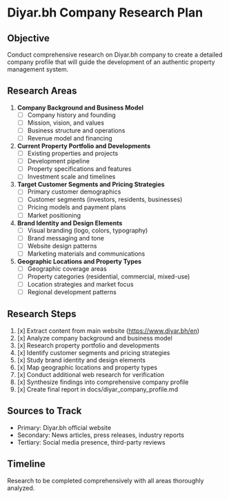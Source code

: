 # Diyar.bh Company Research Plan

## Objective
Conduct comprehensive research on Diyar.bh company to create a detailed company profile that will guide the development of an authentic property management system.

## Research Areas
1. **Company Background and Business Model**
   - [ ] Company history and founding
   - [ ] Mission, vision, and values
   - [ ] Business structure and operations
   - [ ] Revenue model and financing

2. **Current Property Portfolio and Developments**
   - [ ] Existing properties and projects
   - [ ] Development pipeline
   - [ ] Property specifications and features
   - [ ] Investment scale and timelines

3. **Target Customer Segments and Pricing Strategies**
   - [ ] Primary customer demographics
   - [ ] Customer segments (investors, residents, businesses)
   - [ ] Pricing models and payment plans
   - [ ] Market positioning

4. **Brand Identity and Design Elements**
   - [ ] Visual branding (logo, colors, typography)
   - [ ] Brand messaging and tone
   - [ ] Website design patterns
   - [ ] Marketing materials and communications

5. **Geographic Locations and Property Types**
   - [ ] Geographic coverage areas
   - [ ] Property categories (residential, commercial, mixed-use)
   - [ ] Location strategies and market focus
   - [ ] Regional development patterns

## Research Steps
1. [x] Extract content from main website (https://www.diyar.bh/en)
2. [x] Analyze company background and business model
3. [x] Research property portfolio and developments
4. [x] Identify customer segments and pricing strategies
5. [x] Study brand identity and design elements
6. [x] Map geographic locations and property types
7. [x] Conduct additional web research for verification
8. [x] Synthesize findings into comprehensive company profile
9. [x] Create final report in docs/diyar_company_profile.md

## Sources to Track
- Primary: Diyar.bh official website
- Secondary: News articles, press releases, industry reports
- Tertiary: Social media presence, third-party reviews

## Timeline
Research to be completed comprehensively with all areas thoroughly analyzed.